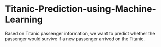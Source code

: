 # Titanic-Prediction-using-Machine-Learning
Based on Titanic passenger information, we want to predict whether the passenger would survive if a new passenger arrived on the Titanic.
